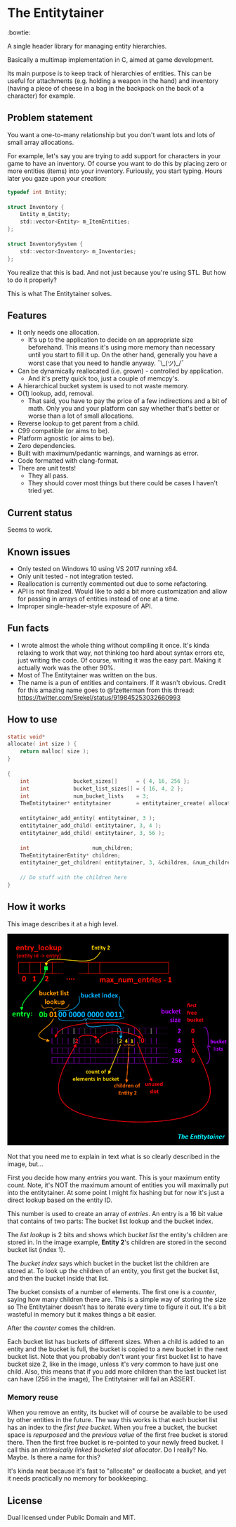 # The Entitytainer

:bowtie:

A single header library for managing entity hierarchies.

Basically a multimap implementation in C, aimed at game development.

Its main purpose is to keep track of hierarchies of entities. This can be useful for attachments (e.g. holding a weapon in
the hand) and inventory (having a piece of cheese in a bag in the backpack on the back of a character) for example.

## Problem statement

You want a one-to-many relationship but you don't want lots and lots of small array allocations.

For example, let's say you are trying to add support for characters in your game to have an inventory. Of course you want to do this by placing zero or more entities (items) into your inventory. Furiously, you start typing. Hours later you gaze upon your creation:

```C
typedef int Entity;

struct Inventory {
    Entity m_Entity;
    std::vector<Entity> m_ItemEntities;
};

struct InventorySystem {
    std::vector<Inventory> m_Inventories;
};
```

You realize that this is bad. And not just because you're using STL. But how to do it properly?

This is what The Entitytainer solves.

## Features

* It only needs one allocation.
  * It's up to the application to decide on an appropriate size beforehand. This means it's using more memory than necessary until you start to fill it up. On the other hand, generally you have a worst case that you need to handle anyway. ¯\\\_(ツ)_/¯
* Can be dynamically reallocated (i.e. grown) - controlled by application.
  * And it's pretty quick too, just a couple of memcpy's.
* A hierarchical bucket system is used to not waste memory.
* O(1) lookup, add, removal.
  * That said, you have to pay the price of a few indirections and a bit of math. Only you and your platform can say whether that's better or worse than a lot of small allocations.
* Reverse lookup to get parent from a child.
* C99 compatible (or aims to be).
* Platform agnostic (or aims to be).
* Zero dependencies.
* Built with maximum/pedantic warnings, and warnings as error.
* Code formatted with clang-format.
* There are unit tests!
  * They all pass.
  * They should cover most things but there could be cases I haven't tried yet.

## Current status

Seems to work.

## Known issues

* Only tested on Windows 10 using VS 2017 running x64.
* Only unit tested - not integration tested.
* Reallocation is currently commented out due to some refactoring.
* API is not finalized. Would like to add a bit more customization and allow for passing in arrays of entities instead of one at a time.
* Improper single-header-style exposure of API.

## Fun facts

* I wrote almost the whole thing without compiling it once. It's kinda relaxing to work that way, not thinking too hard about syntax errors etc, just writing the code. Of course, writing it was the easy part. Making it actually work was the other 90%.
* Most of The Entitytainer was written on the bus.
* The name is a pun of entities and containers. If it wasn't obvious. Credit for this amazing name goes to @fzetterman from this thread: https://twitter.com/Srekel/status/919845253032660993

## How to use

```C
static void*
allocate( int size ) {
    return malloc( size );
}

{
    int              bucket_sizes[]      = { 4, 16, 256 };
    int              bucket_list_sizes[] = { 16, 4, 2 };
    int              num_bucket_lists    = 3;
    TheEntitytainer* entitytainer        = entitytainer_create( allocate, 65535, bucket_sizes, bucket_list_sizes, num_bucket_lists );

    entitytainer_add_entity( entitytainer, 3 );
    entitytainer_add_child( entitytainer, 3, 4 );
    entitytainer_add_child( entitytainer, 3, 56 );

    int                    num_children;
    TheEntitytainerEntity* children;
    entitytainer_get_children( entitytainer, 3, &children, &num_children );

    // Do stuff with the children here
}
```

## How it works

This image describes it at a high level.

![A graph that's... colorful and complicated.](docs/visual_explanation.png)

Not that you need me to explain in text what is so clearly described in the image, but...

First you decide how many *entries* you want. This is your maximum entity count. Note, it's NOT the maximum amount of entities you will maximally put into the entitytainer. At some point I might fix hashing but for now it's just a direct lookup based on the entity ID.

This number is used to create an array of *entries*. An entry is a 16 bit value that contains of two parts: The bucket list lookup and the bucket index.

The *list lookup* is 2 bits and shows which *bucket list* the entity's children are stored in. In the image example, **Entity 2**'s children are stored in the second bucket list (index 1).

The *bucket index* says which bucket in the bucket list the children are stored at. To look up the children of an entity, you first get the bucket list, and then the bucket inside that list.

The bucket consists of a number of elements. The first one is a *counter*, saying how many children there are. This is a simple way of storing the size so The Entitytainer doesn't has to iterate every time to figure it out. It's a bit wasteful in memory but it makes things a bit easier.

After the *counter* comes the children.

Each bucket list has buckets of different sizes. When a child is added to an entity and the bucket is full, the bucket is copied to a new bucket in the next bucket list. Note that you probably don't want your first bucket list to have bucket size 2, like in the image, unless it's *very* common to have just one child. Also, this means that if you add more children than the last bucket list can have (256 in the image), The Entitytainer will fail an ASSERT.

### Memory reuse

When you remove an entity, its bucket will of course be available to be used by other entities in the future. The way this works is that each bucket list has an index to the *first free bucket*. When you free a bucket, the bucket space is *repurposed* and the *previous value* of the first free bucket is stored there. Then the first free bucket is re-pointed to your newly freed bucket. I call this an *intrinsically linked bucketed slot allocator*. Do I really? No. Maybe. Is there a name for this?

It's kinda neat because it's fast to "allocate" or deallocate a bucket, and yet it needs practically no memory for bookkeeping.

## License

Dual licensed under Public Domain and MIT.
